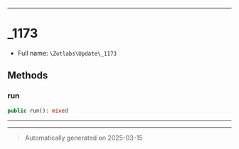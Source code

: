 ***

# _1173





* Full name: `\Zotlabs\Update\_1173`




## Methods


### run



```php
public run(): mixed
```












***


***
> Automatically generated on 2025-03-15
